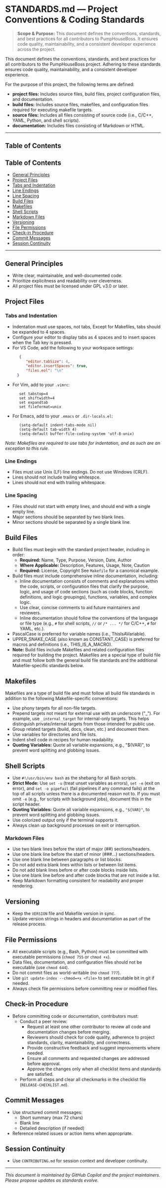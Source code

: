 # STANDARDS.md — Project Conventions & Coding Standards

> **Scope & Purpose:**
> This document defines the conventions, standards, and best practices for all contributors to PumpHouseBoss. It ensures code quality, maintainability, and a consistent developer experience across the project.

This document defines the conventions, standards, and best practices for all contributors to the PumpHouseBoss project. Adhering to these standards ensures code quality, maintainability, and a consistent developer experience.

For the purpose of this project, the following terms are defined:
- **project files:** Includes source files, build files, project configuration files, and documentation.
- **build files:** Includes source files, makefiles, and configuration files required for executing makefile targets.
- **source files:** Includes all files consisting of source code (i.e., C/C++, YAML, Python, and shell scripts).
- **documentation:** Includes files consisting of Markdown or HTML.

---

## Table of Contents

## Table of Contents
- [General Principles](#general-principles)
- [Project Files](#project-files)
- [Tabs and Indentation](#tabs-and-indentation)
- [Line Endings](#line-endings)
- [Line Spacing](#line-spacing)
- [Build Files](#build-files)
- [Makefiles](#makefiles)
- [Shell Scripts](#shell-scripts)
- [Markdown Files](#markdown-files)
- [Versioning](#versioning)
- [File Permissions](#file-permissions)
- [Check-in Procedure](#check-in-procedure)
- [Commit Messages](#commit-messages)
- [Session Continuity](#session-continuity)

---

## General Principles
- Write clear, maintainable, and well-documented code.
- Prioritize explicitness and readability over cleverness.
- All project files must be licensed under GPL v3.0 or later.


## Project Files

### Tabs and Indentation
- Indentation must use spaces, not tabs, Except for Makefiles, tabs should be expanded to 4 spaces.
- Configure your editor to display tabs as 4 spaces and to insert spaces when the Tab key is pressed.
- For VS Code, add the following to your workspace settings:
  ```json
     {
        "editor.tabSize": 4,
        "editor.insertSpaces": true,
        "files.eol": "\n"
    }
  ```
- For Vim, add to your `.vimrc`:
  ```vim
     set tabstop=4
     set shiftwidth=4
     set expandtab
     set fileformat=unix
  ```
- For Emacs, add to your `.emacs` or `.dir-locals.el`:
  ```elisp
     (setq-default indent-tabs-mode nil)
     (setq-default tab-width 4)
     (setq-default buffer-file-coding-system 'utf-8-unix)
  ```
*Note: Makefiles are required to use tabs for indentation, and as such are an exception to this rule.*

### Line Endings
- Files must use Unix (LF) line endings. Do not use Windows (CRLF).
- Lines should not include trailing whitespce.
- Lines should not end with trailing whitespace.

### Line Spacing
- Files should not start with empty lines, and should end with a single empty line.
- Major sections should be separated by two blank lines.
- Minor sections should be separated by a single blank line.


## Build Files
- Build files must begin with the standard project header, including in order:
  - **Required:** Name, Type, Purpose, Version, Date, Author
  - **Where Applicable:** Description, Features, Usage, Note, Caution
  - **Required:** License, Copyright
  See `Makefile` for a canonical example.
- Build files must include comprehensive inline documentation, including:
  - Inline documentation consists of comments and explanations within the code, scripts, or configuration files that clarify the purpose, logic, and usage of code sections (such as code blocks, function definitions, and logic groupings), functions, variables, and complex logic.
  - Use clear, concise comments to aid future maintainers and reviewers.
  -  Inline documentation should follow the conventions of the language or file type (e.g., `#` for shell scripts, `//` or `/* ... */` for C/C++, `#` for YAML, etc.).
- PascalCase is preferred for variable names (i.e., ThisIsAVariable).
- UPPER_SNAKE_CASE (also known as CONSTANT_CASE) is preferred for macros and definitions (i.e., THIS_IS_A_MACRO).
- **Note:** Build files include Makefiles and related configuration files required for building the project. Makefiles are a special type of build file and must follow both the general build file standards and the additional Makefile-specific standards below.


## Makefiles
Makefiles are a type of build file and must follow all build file standards in addition to the following Makefile-specific conventions:
- Use phony targets for all non-file targets.
- Prepend targets not meant for external use with an underscore ("_"). For example, use `_internal_target` for internal-only targets. This helps distinguish private/internal targets from those intended for public use.
- Group related targets (build, docs, clean, etc.) and document them.
- Use variables for directories and file lists.
- Indent shell code in recipes for human readability.
- **Quoting Variables:** Quote all variable expansions, e.g., "$(VAR)", to prevent word splitting and globbing issues.


## Shell Scripts
- Use `#!/usr/bin/env bash` as the shebang for all Bash scripts.
- **Strict Mode:** Use `set -u` (treat unset variables as errors), `set -e` (exit on error), and `set -o pipefail` (fail pipelines if any command fails) at the top of all scripts unless there is a documented reason not to. If you must omit `-e` (e.g., for scripts with background jobs), document this in the script header.
- **Quoting Variables:** Quote all variable expansions, e.g., `"${VAR}"`, to prevent word splitting and globbing issues.
- Use colorized output only if the terminal supports it.
- Always clean up background processes on exit or interruption.

### Markdown Files
- Use two blank lines before the start of major (##) sections/headers.
- Use one blank line before the start of minor (###...) sections/headers.
- Use one blank line between paragraphs or list blocks.
- Do not add extra blank lines within lists or between list items.
- Do not add blank lines before or after code blocks inside lists.
- Use one blank line before and after code blocks that are not inside a list.
- Keep Markdown formatting consistent for readability and proper rendering.


## Versioning
- Keep the `VERSION` file and Makefile version in sync.
- Update version strings in headers and documentation as part of the release process.


## File Permissions
- All executable scripts (e.g., Bash, Python) must be committed with executable permissions (`chmod 755` or `chmod +x`).
- Data files, documentation, and configuration files should not be executable (use `chmod 644`).
- Do not commit files as world-writable (no `chmod 777`).
- Use `git update-index --chmod=+x <file>` to set executable bit in git if needed.
- Always check file permissions before committing new or modified files.


## Check-in Procedure
- Before committing code or documentation, contributors must:
  - Conduct a peer review:
      - Request at least one other contributor to review all code and documentation changes before merging.
      - Reviewers should check for code quality, adherence to project standards, clarity, maintainability, and correctness.
      - Provide constructive feedback and suggest improvements where needed.
      - Ensure all comments and requested changes are addressed before approval.
      - Approve the changes only when all checklist items and standards are satisfied.
  - Perform all steps and clear all checkmarks in the checklist file (`RELEASE-CHECKLIST.md`).


## Commit Messages
- Use structured commit messages:
  - Short summary (max 72 chars)
  - Blank line
  - Detailed description (if needed)
- Reference related issues or action items when appropriate.


## Session Continuity
- Use `CONTRIBUTING.md` for session context and developer continuity.

---

*This document is maintained by GitHub Copilot and the project maintainers. Please propose updates as standards evolve.*
